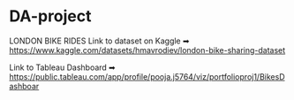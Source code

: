 # DA-project

LONDON BIKE RIDES
Link to dataset on Kaggle ➡︎ https://www.kaggle.com/datasets/hmavrodiev/london-bike-sharing-dataset

Link to Tableau Dashboard ➡︎ https://public.tableau.com/app/profile/pooja.j5764/viz/portfolioproj1/BikesDashboar
